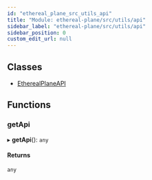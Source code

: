 ```yaml
---
id: "ethereal_plane_src_utils_api"
title: "Module: ethereal-plane/src/utils/api"
sidebar_label: "ethereal-plane/src/utils/api"
sidebar_position: 0
custom_edit_url: null
---
```


## Classes

- [EtherealPlaneAPI](../classes/ethereal_plane_src_utils_api.EtherealPlaneAPI.md)

## Functions

### getApi

▸ **getApi**(): `any`

#### Returns

`any`

